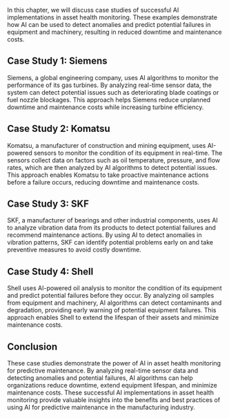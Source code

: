 

In this chapter, we will discuss case studies of successful AI implementations in asset health monitoring. These examples demonstrate how AI can be used to detect anomalies and predict potential failures in equipment and machinery, resulting in reduced downtime and maintenance costs.

Case Study 1: Siemens
---------------------

Siemens, a global engineering company, uses AI algorithms to monitor the performance of its gas turbines. By analyzing real-time sensor data, the system can detect potential issues such as deteriorating blade coatings or fuel nozzle blockages. This approach helps Siemens reduce unplanned downtime and maintenance costs while increasing turbine efficiency.

Case Study 2: Komatsu
---------------------

Komatsu, a manufacturer of construction and mining equipment, uses AI-powered sensors to monitor the condition of its equipment in real-time. The sensors collect data on factors such as oil temperature, pressure, and flow rates, which are then analyzed by AI algorithms to detect potential issues. This approach enables Komatsu to take proactive maintenance actions before a failure occurs, reducing downtime and maintenance costs.

Case Study 3: SKF
-----------------

SKF, a manufacturer of bearings and other industrial components, uses AI to analyze vibration data from its products to detect potential failures and recommend maintenance actions. By using AI to detect anomalies in vibration patterns, SKF can identify potential problems early on and take preventive measures to avoid costly downtime.

Case Study 4: Shell
-------------------

Shell uses AI-powered oil analysis to monitor the condition of its equipment and predict potential failures before they occur. By analyzing oil samples from equipment and machinery, AI algorithms can detect contaminants and degradation, providing early warning of potential equipment failures. This approach enables Shell to extend the lifespan of their assets and minimize maintenance costs.

Conclusion
----------

These case studies demonstrate the power of AI in asset health monitoring for predictive maintenance. By analyzing real-time sensor data and detecting anomalies and potential failures, AI algorithms can help organizations reduce downtime, extend equipment lifespan, and minimize maintenance costs. These successful AI implementations in asset health monitoring provide valuable insights into the benefits and best practices of using AI for predictive maintenance in the manufacturing industry.
